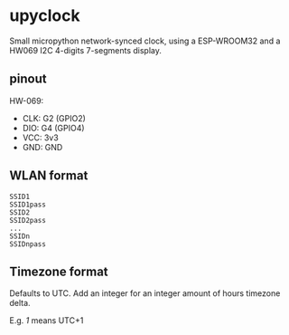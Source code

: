# upyclock
Small micropython network-synced clock, using a ESP-WROOM32 and a HW069 I2C 4-digits 7-segments display.


## pinout

HW-069:
 * CLK: G2 (GPIO2)
 * DIO: G4 (GPIO4)
 * VCC: 3v3
 * GND: GND

## WLAN format
```
SSID1
SSID1pass
SSID2
SSID2pass
...
SSIDn
SSIDnpass
```
## Timezone format
Defaults to UTC. Add an integer for an integer amount of hours timezone delta.

E.g. _1_ means UTC+1
